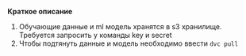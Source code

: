**Краткое описание**
1. Обучающие данные и ml модель хранятся в s3 хранилище. Требуется запросить у команды key и secret
2. Чтобы подтянуть данные и модель необходимо ввести `dvc pull`